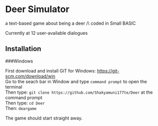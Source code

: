 # Deer Simulator
a text-based game about being a deer /\ coded in Small BASIC

Currently at 12 user-available dialogues

## Installation

###Windows

First download and install GiT for Windows: <a href src="https://git-scm.com/download/win"> https://git-scm.com/download/win</a></br>
Go to the seach bar in Window and type ```command prompt``` to open the terminal </br>
Then type: ```git clone https://github.com/Shakyamuni177te/Deer``` at the command prompt </br>
Then type: ```cd Deer``` </br>
Then: ```deargame``` </br>

The game should start straight away.
